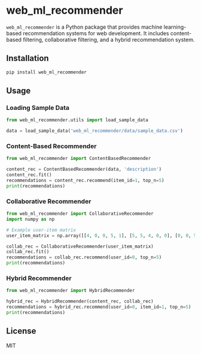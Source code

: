 
# web_ml_recommender

`web_ml_recommender` is a Python package that provides machine learning-based recommendation systems for web development. It includes content-based filtering, collaborative filtering, and a hybrid recommendation system.

## Installation

```sh
pip install web_ml_recommender
```

## Usage

### Loading Sample Data

```python
from web_ml_recommender.utils import load_sample_data

data = load_sample_data('web_ml_recommender/data/sample_data.csv')
```

### Content-Based Recommender

```python
from web_ml_recommender import ContentBasedRecommender

content_rec = ContentBasedRecommender(data, 'description')
content_rec.fit()
recommendations = content_rec.recommend(item_id=1, top_n=5)
print(recommendations)
```

### Collaborative Recommender

```python
from web_ml_recommender import CollaborativeRecommender
import numpy as np

# Example user-item matrix
user_item_matrix = np.array([[4, 0, 0, 5, 1], [5, 5, 4, 0, 0], [0, 0, 5, 4, 4]])

collab_rec = CollaborativeRecommender(user_item_matrix)
collab_rec.fit()
recommendations = collab_rec.recommend(user_id=0, top_n=5)
print(recommendations)
```

### Hybrid Recommender

```python
from web_ml_recommender import HybridRecommender

hybrid_rec = HybridRecommender(content_rec, collab_rec)
recommendations = hybrid_rec.recommend(user_id=0, item_id=1, top_n=5)
print(recommendations)
```

## License

MIT
